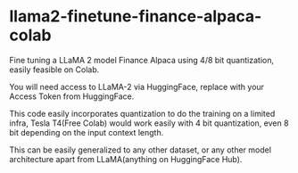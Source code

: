 # llama2-finetune-finance-alpaca-colab
Fine tuning a LLaMA 2 model Finance Alpaca using 4/8 bit quantization, easily feasible on Colab.

You will need access to LLaMA-2 via HuggingFace, replace <YOUR API TOKEN> with your Access Token from HuggingFace.

This code easily incorporates quantization to do the training on a limited infra, Tesla T4(Free Colab) would work easily with 4 bit quantization, even 8 bit depending on the input context length. 

This can be easily generalized to any other dataset, or any other model architecture apart from LLaMA(anything on HuggingFace Hub).
